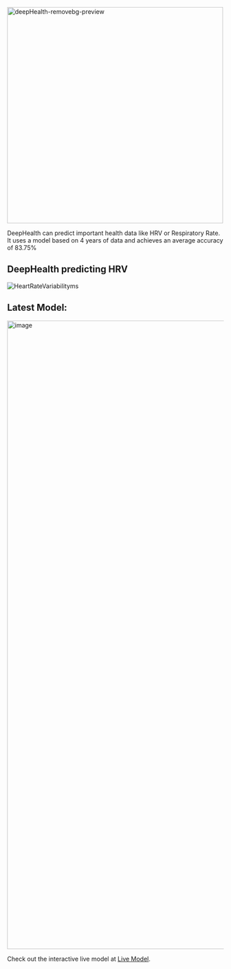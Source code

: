 <img width="502" alt="deepHealth-removebg-preview" src="https://user-images.githubusercontent.com/85313672/197415841-74f7b24d-3bf2-415f-9f5e-b87cba5bed02.png">

DeepHealth can predict important health data like HRV or Respiratory Rate. It uses a model based on 4 years of data and achieves an average accuracy of 83.75%

## DeepHealth predicting HRV
![HeartRateVariabilityms](https://user-images.githubusercontent.com/85313672/197413119-e5496ad8-65a3-464b-9f29-729a6c31cf7b.png)


## Latest Model:

<img width="1459" alt="image" src="https://user-images.githubusercontent.com/85313672/197412068-6fe6d07a-ac24-44c9-97dc-b85354fc424b.png">

Check out the interactive live model at [Live Model](https://valentinfrlch.github.io/deephealth/).
